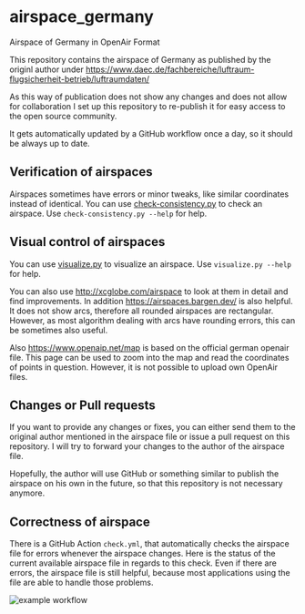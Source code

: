 # airspace_germany
Airspace of Germany in OpenAir Format

This repository contains the airspace of Germany as published by the originl author under
https://www.daec.de/fachbereiche/luftraum-flugsicherheit-betrieb/luftraumdaten/

As this way of publication does not show any changes and does not allow for collaboration
I set up this repository to re-publish it for easy access to the open source community.

It gets automatically updated by a GitHub workflow once a day, so it should be always up to date.

## Verification of airspaces

Airspaces sometimes have errors or minor tweaks, like similar
coordinates instead of identical. You can use
[check-consistency.py](bin/check-consistency.py) to check an
airspace. Use `check-consistency.py --help` for help.

## Visual control of airspaces

You can use [visualize.py](bin/visualize.py) to visualize an
airspace. Use `visualize.py --help` for help.

You can also use http://xcglobe.com/airspace to look at them in detail and find improvements. In addition https://airspaces.bargen.dev/ is also helpful. It does not show arcs, therefore all rounded airspaces are rectangular. However, as most algorithm dealing with arcs have rounding errors, this can be sometimes also useful.

Also https://www.openaip.net/map is based on the official german openair file. This page can be used to zoom into the map and read the coordinates of points in question. However, it is not possible to upload own OpenAir files.

## Changes or Pull requests

If you want to provide any changes or fixes, you can either send them to the original author mentioned
in the airspace file or issue a pull request on this repository. I will try to forward your changes
to the author of the airspace file.

Hopefully, the author will use GitHub or something similar to publish the airspace on his own in the future, so that this repository is not necessary anymore.

## Correctness of airspace

There is a GitHub Action `check.yml`, that automatically checks the
airspace file for errors whenever the airspace changes. Here is the
status of the current available airspace file in regards to this
check.  Even if there are errors, the airspace file is still helpful,
because most applications using the file are able to handle those
problems.

![example workflow](https://github.com/bubeck/airspace_germany/actions/workflows/check.yml/badge.svg)


